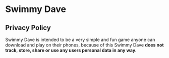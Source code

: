 # Swimmy Dave
 
## Privacy Policy  
Swimmy Dave is intended to be a very simple and fun game anyone can download and play on their phones, 
because of this Swimmy Dave **does not track, store, share or use any users personal data in any way.**